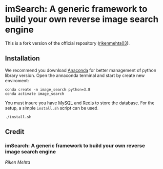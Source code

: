 # imSearch: A generic framework to build your own reverse image search engine

This is a fork version of the official repository ([rikenmehta03](https://github.com/rikenmehta03/imsearch)). 

## Installation
We recommend you download [Anaconda](https://www.anaconda.com/products/distribution) for better management of python library version.
Open the annaconda terminal and start by create new enviroment:
```
conda create -n image_search python=3.8
conda activate image_search
```
You must insure you have [MySQL](https://www.mysql.com/) and [Redis](https://redis.io/) to store the database.
For the setup, a simple `install.sh` script can be used.
```
./install.sh
```
## Credit

### imSearch: A generic framework to build your own reverse image search engine
_Riken Mehta_ <br>

